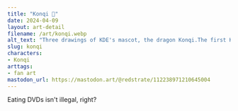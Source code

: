 ```yaml
---
title: "Konqi 📀"
date: 2024-04-09
layout: art-detail
filename: /art/konqi.webp
alt_text: "Three drawings of KDE's mascot, the dragon Konqi.The first Konqi is sitting on the floor, taking a bite out of various forms of media such as DVDs, floppy disks and USB drives. He looks quite pleased with himself.The second Konqi is juggling said physical media in the air, somehow not dropping them in the process.The third and unfortunately final Konqi is finding DVDs inside of a cardbox box. He's also very pleased."
slug: konqi
characters:
- Konqi
arttags:
- fan art
mastodon_url: https://mastodon.art/@redstrate/112238971210645004
---
```

Eating DVDs isn't illegal, right?
